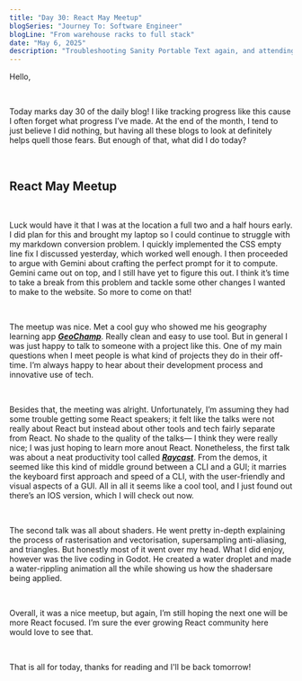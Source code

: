 ```yaml
---
title: "Day 30: React May Meetup"
blogSeries: "Journey To: Software Engineer"
blogLine: "From warehouse racks to full stack"
date: "May 6, 2025"
description: "Troubleshooting Sanity Portable Text again, and attending the React May Meetup."
---
```


Hello,

<br>

Today marks day 30 of the daily blog! I like tracking progress like this cause I often forget what progress I’ve made. At the end of the month, I tend to just believe I did nothing, but having all these blogs to look at definitely helps quell those fears. But enough of that, what did I do today?

<br>

## React May Meetup

<br>

Luck would have it that I was at the location a full two and a half hours early. I did plan for this and brought my laptop so I could continue to struggle with my markdown conversion problem. I quickly implemented the CSS empty line fix I discussed yesterday, which worked well enough. I then proceeded to argue with Gemini about crafting the perfect prompt for it to compute. Gemini came out on top, and I still have yet to figure this out. I think it’s time to take a break from this problem and tackle some other changes I wanted to make to the website. So more to come on that!

<br>

The meetup was nice. Met a cool guy who showed me his geography learning app **_[GeoChamp](https://apps.apple.com/app/id6477741110)_**. Really clean and easy to use tool. But in general I was just happy to talk to someone with a project like this. One of my main questions when I meet people is what kind of projects they do in their off-time. I’m always happy to hear about their development process and innovative use of tech.

<br>

Besides that, the meeting was alright. Unfortunately, I’m assuming they had some trouble getting some React speakers; it felt like the talks were not really about React but instead about other tools and tech fairly separate from React. No shade to the quality of the talks— I think they were really nice; I was just hoping to learn more anout React. Nonetheless, the first talk was about a neat productivity tool called **_[Raycast](https://www.raycast.com)_**. From the demos, it seemed like this kind of middle ground between a CLI and a GUI; it marries the keyboard first approach and speed of a CLI, with the user-friendly and visual aspects of a GUI. All in all it seems like a cool tool, and I just found out there’s an IOS version, which I will check out now.

<br>

The second talk was all about shaders. He went pretty in-depth explaining the process of rasterisation and vectorisation, supersampling anti-aliasing, and triangles. But honestly most of it went over my head. What I did enjoy, however was the live coding in Godot. He created a water droplet and made a water-rippling animation all the while showing us how the shadersare being applied.

<br>

Overall, it was a nice meetup, but again, I’m still hoping the next one will be more React focused. I’m sure the ever growing React community here would love to see that.

<br>

That is all for today, thanks for reading and I'll be back tomorrow!
